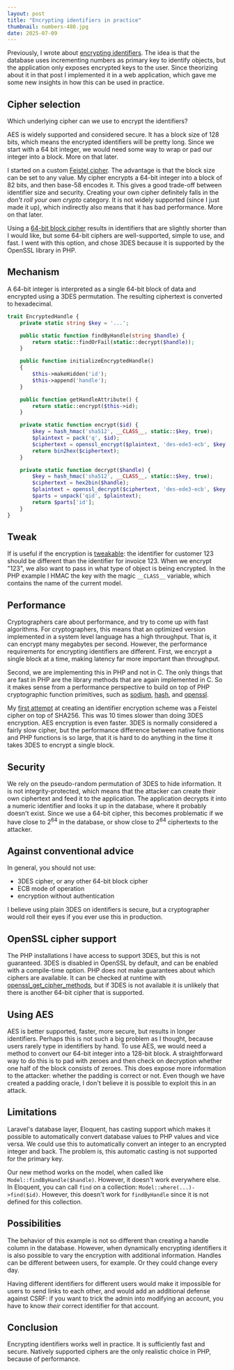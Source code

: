```yaml
---
layout: post
title: "Encrypting identifiers in practice"
thumbnail: numbers-480.jpg
date: 2025-07-09
---
```


Previously, I wrote about [encrypting identifiers](/2023/08/02/encrypting-identifiers/). The idea is that the database uses incrementing numbers as primary key to identify objects, but the application only exposes encrypted keys to the user. Since theorizing about it in that post I implemented it in a web application, which gave me some new insights in how this can be used in practice.

## Cipher selection

Which underlying cipher can we use to encrypt the identifiers?

AES is widely supported and considered secure. It has a block size of 128 bits, which means the encrypted identifiers will be pretty long. Since we start with a 64 bit integer, we would need some way to wrap or pad our integer into a block. More on that later.

I started on a custom [Feistel cipher](https://github.com/Sjord/feistel-cipher). The advantage is that the block size can be set to any value. My cipher encrypts a 64-bit integer into a block of 82 bits, and then base-58 encodes it. This gives a good trade-off between identifier size and security. Creating your own cipher definitely falls in the *don't roll your own crypto* category. It is not widely supported (since I just made it up), which indirectly also means that it has bad performance. More on that later.

Using a [64-bit block cipher](/2023/08/30/encryption-64-bit-block-ciphers/) results in identifiers that are slightly shorter than I would like, but some 64-bit ciphers are well-supported, simple to use, and fast. I went with this option, and chose 3DES because it is supported by the OpenSSL library in PHP.

## Mechanism

A 64-bit integer is interpreted as a single 64-bit block of data and encrypted using a 3DES permutation. The resulting ciphertext is converted to hexadecimal.

```php
trait EncryptedHandle {
    private static string $key = '...';

    public static function findByHandle(string $handle) {
        return static::findOrFail(static::decrypt($handle));
    }

    public function initializeEncryptedHandle()
    {
        $this->makeHidden('id');
        $this->append('handle');
    }

    public function getHandleAttribute() {
        return static::encrypt($this->id);
    }

    private static function encrypt($id) {
        $key = hash_hmac('sha512', __CLASS__, static::$key, true);
        $plaintext = pack('q', $id);
        $ciphertext = openssl_encrypt($plaintext, 'des-ede3-ecb', $key, OPENSSL_RAW_DATA | OPENSSL_ZERO_PADDING);
        return bin2hex($ciphertext);
    }

    private static function decrypt($handle) {
        $key = hash_hmac('sha512', __CLASS__, static::$key, true);
        $ciphertext = hex2bin($handle);
        $plaintext = openssl_decrypt($ciphertext, 'des-ede3-ecb', $key, OPENSSL_RAW_DATA | OPENSSL_ZERO_PADDING);
        $parts = unpack('qid', $plaintext);
        return $parts['id'];
    }
}
```

## Tweak

If is useful if the encryption is [tweakable](/2023/09/27/tweakable-block-ciphers/): the identifier for customer 123 should be different than the identifier for invoice 123. When we encrypt "123", we also want to pass in what type of object is being encrypted. In the PHP example I HMAC the key with the magic `__CLASS__` variable, which contains the name of the current model.

## Performance

Cryptographers care about performance, and try to come up with fast algorithms. For cryptographers, this means that an optimized version implemented in a system level language has a high throughput. That is, it can encrypt many megabytes per second. However, the performance requirements for encrypting identifiers are different. First, we encrypt a single block at a time, making latency far more important than throughput.

Second, we are implementing this in PHP and not in C. The only things that are fast in PHP are the library methods that are again implemented in C. So it makes sense from a performance perspective to build on top of PHP cryptographic function primitives, such as [sodium](https://www.php.net/sodium), [hash](https://www.php.net/manual/en/function.hash.php), and [openssl](https://www.php.net/openssl).

My [first attempt](https://github.com/Sjord/feistel-cipher) at creating an identifier encryption scheme was a Feistel cipher on top of SHA256. This was 10 times slower than doing 3DES encryption. AES encryption is even faster. 3DES is normally considered a fairly slow cipher, but the performance difference between native functions and PHP functions is so large, that it is hard to do anything in the time it takes 3DES to encrypt a single block.

## Security

We rely on the pseudo-random permutation of 3DES to hide information. It is not integrity-protected, which means that the attacker can create their own ciphertext and feed it to the application. The application decrypts it into a numeric identifier and looks it up in the database, where it probably doesn't exist. Since we use a 64-bit cipher, this becomes problematic if we have close to 2<sup>64</sup> in the database, or show close to 2<sup>64</sup> ciphertexts to the attacker.

## Against conventional advice

In general, you should not use:

- 3DES cipher, or any other 64-bit block cipher
- ECB mode of operation
- encryption without authentication

I believe using plain 3DES on identifiers is secure, but a cryptographer would roll their eyes if you ever use this in production.

## OpenSSL cipher support

The PHP installations I have access to support 3DES, but this is not guaranteed. 3DES is disabled in OpenSSL by default, and can be enabled with a compile-time option. PHP does not make guarantees about which ciphers are available. It can be checked at runtime with [openssl\_get\_cipher\_methods](https://www.php.net/manual/en/function.openssl-get-cipher-methods.php), but if 3DES is not available it is unlikely that there is another 64-bit cipher that is supported.

## Using AES

AES is better supported, faster, more secure, but results in longer identifiers. Perhaps this is not such a big problem as I thought, because users rarely type in identifiers by hand. To use AES, we would need a method to convert our 64-bit integer into a 128-bit block. A straightforward way to do this is to pad with zeroes and then check on decryption whether one half of the block consists of zeroes. This does expose more information to the attacker: whether the padding is correct or not. Even though we have created a padding oracle, I don't believe it is possible to exploit this in an attack.

## Limitations

Laravel's database layer, Eloquent, has casting support which makes it possible to automatically convert database values to PHP values and vice versa. We could use this to automatically convert an integer to an encrypted integer and back. The problem is, this automatic casting is not supported for the primary key.

Our new method works on the model, when called like `Model::findByHandle($handle)`. However, it doesn't work everywhere else. In Eloquent, you can call `find` on a collection: `Model::where(...)->find($id)`. However, this doesn't work for `findByHandle` since it is not defined for this collection.

## Possibilities

The behavior of this example is not so different than creating a handle column in the database. However, when dynamically encrypting identifiers it is also possible to vary the encryption with additional information. Handles can be different between users, for example. Or they could change every day.

Having different identifiers for different users would make it impossible for users to send links to each other, and would add an additional defense against CSRF: if you want to trick the admin into modifying an account, you have to know *their* correct identifier for that account.

## Conclusion

Encrypting identifiers works well in practice. It is sufficiently fast and secure. Natively supported ciphers are the only realistic choice in PHP, because of performance.
